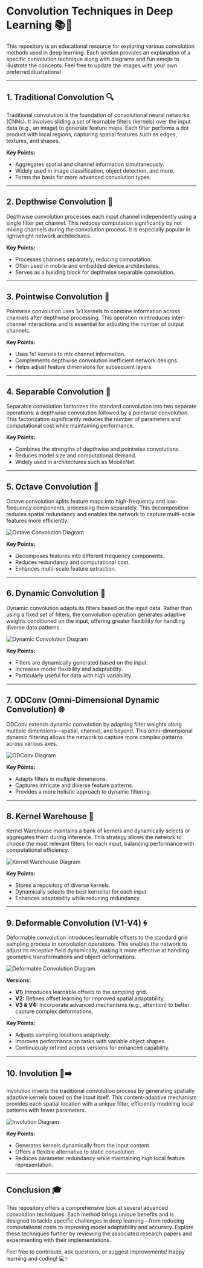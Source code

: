 # Convolution Techniques in Deep Learning 📚🚀

This repository is an educational resource for exploring various convolution methods used in deep learning. Each section provides an explanation of a specific convolution technique along with diagrams and fun emojis to illustrate the concepts. Feel free to update the images with your own preferred illustrations!

---

## 1. Traditional Convolution 🔍

Traditional convolution is the foundation of convolutional neural networks (CNNs). It involves sliding a set of learnable filters (kernels) over the input data (e.g., an image) to generate feature maps. Each filter performs a dot product with local regions, capturing spatial features such as edges, textures, and shapes.


**Key Points:**
- Aggregates spatial and channel information simultaneously.
- Widely used in image classification, object detection, and more.
- Forms the basis for more advanced convolution types.

---

## 2. Depthwise Convolution 🤿

Depthwise convolution processes each input channel independently using a single filter per channel. This reduces computation significantly by not mixing channels during the convolution process. It is especially popular in lightweight network architectures.


**Key Points:**
- Processes channels separately, reducing computation.
- Often used in mobile and embedded device architectures.
- Serves as a building block for depthwise separable convolution.

---

## 3. Pointwise Convolution 📏

Pointwise convolution uses 1x1 kernels to combine information across channels after depthwise processing. This operation reintroduces inter-channel interactions and is essential for adjusting the number of output channels.


**Key Points:**
- Uses 1x1 kernels to mix channel information.
- Complements depthwise convolution inefficient network designs.
- Helps adjust feature dimensions for subsequent layers.

---

## 4. Separable Convolution 🔪

Separable convolution factorizes the standard convolution into two separate operations: a depthwise convolution followed by a pointwise convolution. This factorization significantly reduces the number of parameters and computational cost while maintaining performance.


**Key Points:**
- Combines the strengths of depthwise and pointwise convolutions.
- Reduces model size and computational demand.
- Widely used in architectures such as MobileNet.

---

## 5. Octave Convolution 🌊

Octave convolution splits feature maps into high-frequency and low-frequency components, processing them separately. This decomposition reduces spatial redundancy and enables the network to capture multi-scale features more efficiently.

![Octave Convolution Diagram](https://raw.githubusercontent.com/Aravindlivewire/Octave-Convolution-PyTorch/master/octconv.png)

**Key Points:**
- Decomposes features into different frequency components.
- Reduces redundancy and computational cost.
- Enhances multi-scale feature extraction.

---

## 6. Dynamic Convolution 🔄

Dynamic convolution adapts its filters based on the input data. Rather than using a fixed set of filters, the convolution operation generates adaptive weights conditioned on the input, offering greater flexibility for handling diverse data patterns.

![Dynamic Convolution Diagram](https://raw.githubusercontent.com/lmb-freiburg/dynamic_conv/master/assets/dynamic_conv.png)

**Key Points:**
- Filters are dynamically generated based on the input.
- Increases model flexibility and adaptability.
- Particularly useful for data with high variability.

---

## 7. ODConv (Omni-Dimensional Dynamic Convolution) 🌐

ODConv extends dynamic convolution by adapting filter weights along multiple dimensions—spatial, channel, and beyond. This omni-dimensional dynamic filtering allows the network to capture more complex patterns across various axes.

![ODConv Diagram](https://raw.githubusercontent.com/YiHua-0109/ODConv/main/figs/odconv.png)

**Key Points:**
- Adapts filters in multiple dimensions.
- Captures intricate and diverse feature patterns.
- Provides a more holistic approach to dynamic filtering.

---

## 8. Kernel Warehouse 🏬

Kernel Warehouse maintains a bank of kernels and dynamically selects or aggregates them during inference. This strategy allows the network to choose the most relevant filters for each input, balancing performance with computational efficiency.

![Kernel Warehouse Diagram](https://raw.githubusercontent.com/megvii-model/Kernel-Warehouse/main/assets/kernel_warehouse.png)

**Key Points:**
- Stores a repository of diverse kernels.
- Dynamically selects the best kernel(s) for each input.
- Enhances adaptability while reducing redundancy.

---

## 9. Deformable Convolution (V1-V4) 🌀

Deformable convolution introduces learnable offsets to the standard grid sampling process in convolution operations. This enables the network to adjust its receptive field dynamically, making it more effective at handling geometric transformations and object deformations.

![Deformable Convolution Diagram](https://raw.githubusercontent.com/msracver/Deformable-ConvNets/master/docs/deformable_conv.png)

**Versions:**
- **V1:** Introduces learnable offsets to the sampling grid.
- **V2:** Refines offset learning for improved spatial adaptability.
- **V3 & V4:** Incorporate advanced mechanisms (e.g., attention) to better capture complex deformations.

**Key Points:**
- Adjusts sampling locations adaptively.
- Improves performance on tasks with variable object shapes.
- Continuously refined across versions for enhanced capability.

---

## 10. Involution 🔄➡️

Involution inverts the traditional convolution process by generating spatially adaptive kernels based on the input itself. This content-adaptive mechanism provides each spatial location with a unique filter, efficiently modeling local patterns with fewer parameters.

![Involution Diagram](https://raw.githubusercontent.com/lxtGH/involution/main/figures/overview.png)

**Key Points:**
- Generates kernels dynamically from the input content.
- Offers a flexible alternative to static convolution.
- Reduces parameter redundancy while maintaining high local feature representation.

---

## Conclusion 🎓

This repository offers a comprehensive look at several advanced convolution techniques. Each method brings unique benefits and is designed to tackle specific challenges in deep learning—from reducing computational costs to improving model adaptability and accuracy. Explore these techniques further by reviewing the associated research papers and experimenting with their implementations.

Feel free to contribute, ask questions, or suggest improvements! Happy learning and coding! 💻✨

